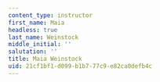 ```yaml
---
content_type: instructor
first_name: Maia
headless: true
last_name: Weinstock
middle_initial: ''
salutation: ''
title: Maia Weinstock
uid: 21cf1bf1-d099-b1b7-77c9-e82ca0defb4c
---
```

